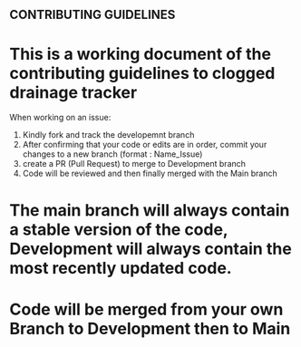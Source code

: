 ## CONTRIBUTING GUIDELINES
# This is a working document of the contributing guidelines to clogged drainage tracker

When working on an issue:
1. Kindly fork and track the developemnt branch
2. After confirming that your code or edits are in order, commit your changes to a new branch (format : Name_Issue)
3. create a PR (Pull Request) to merge to Development branch
4. Code will be reviewed and then finally merged with the Main branch

# The main branch will always contain a stable version of the code, Development will always contain the most recently updated code.
# Code will be merged from your own Branch to Development then to Main
